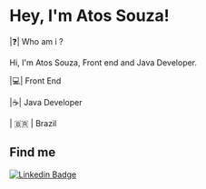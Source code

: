 # Hey, I'm Atos Souza! 

|❓| Who am i ?

Hi, I'm Atos Souza, Front end and Java Developer.

|💻| Front End

|☕| Java Developer

| 🇧🇷 | Brazil

## Find me

[![Linkedin Badge](https://img.shields.io/badge/-Atos%20Souza-6633cc?style=flat-square&logo=Linkedin&logoColor=white&link=https://www.linkedin.com/in/atos-souza-ab9468203/)](https://www.linkedin.com/in/atos-souza-ab9468203/) 
